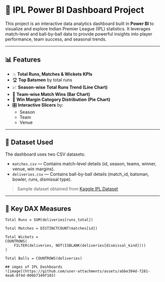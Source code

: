 # 🏏 IPL Power BI Dashboard Project

This project is an interactive data analytics dashboard built in **Power BI** to visualize and explore Indian Premier League (IPL) statistics. It leverages match-level and ball-by-ball data to provide powerful insights into player performance, team success, and seasonal trends.

---

## 📊 Features

- 💥 **Total Runs, Matches & Wickets KPIs**
- 🏆 **Top Batsmen** by total runs
- 📈 **Season-wise Total Runs Trend (Line Chart)**
- 🥇 **Team-wise Match Wins (Bar Chart)**
- 🧠 **Win Margin Category Distribution (Pie Chart)**
- 🎛 **Interactive Slicers** by:
  - Season
  - Team
  - Venue

---

## 📁 Dataset Used

The dashboard uses two CSV datasets:

- `matches.csv` — Contains match-level details (id, season, teams, winner, venue, win margins).
- `deliveries.csv` — Contains ball-by-ball details (match_id, batsman, bowler, runs, dismissal type).

> Sample dataset obtained from [Kaggle IPL Dataset](https://www.kaggle.com/datasets/vinayak123tyagi/ipl-complete-dataset-2008-2020)

---

## 🧮 Key DAX Measures

```dax
Total Runs = SUM(deliveries[runs_total])

Total Matches = DISTINCTCOUNT(matches[id])

Total Wickets = 
COUNTROWS(
    FILTER(deliveries, NOT(ISBLANK(deliveries[dismissal_kind])))
)

Total Balls = COUNTROWS(deliveries)

## imges of IPL Dashboards 
![image](https://github.com/user-attachments/assets/abbe394d-7281-4ea6-8f4d-006b7349f103)

